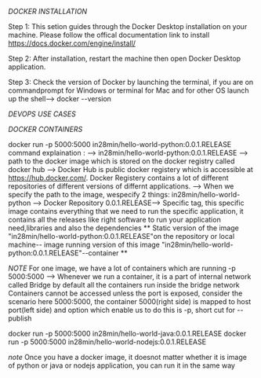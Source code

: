 *DOCKER INSTALLATION* 

Step 1: This setion guides through the Docker Desktop installation on your machine. Please follow the offical documentation link to install https://docs.docker.com/engine/install/

Step 2: After installation, restart the machine then open Docker Desktop application.

Step 3: Check the version of Docker by launching the terminal, if you are on commandprompt for Windows or terminal for Mac and for other OS launch up the shell--> docker --version

*DEVOPS USE CASES*

*DOCKER CONTAINERS*

docker run -p 5000:5000 in28min/hello-world-python:0.0.1.RELEASE
command explaination :
--> in28min/hello-world-python:0.0.1.RELEASE --> path to the docker image which is stored on the docker registry called docker hub
--> Docker Hub is public docker registery which is accessible at https://hub.docker.com/. Docker Registery contains a lot of different repositories of different versions of differnt applications.
--> When we specify the path to the image, wespecify 2 things:
in28min/hello-world-python --> Docker Repository
0.0.1.RELEASE--> Specific tag, this specific image contains everything that we need to run the specific application, it contains all the releases like right software to run your application need,libraries and also the dependencies
** Static version of the image "in28min/hello-world-python:0.0.1.RELEASE"on the repository or local machine-- image
running version of this image "in28min/hello-world-python:0.0.1.RELEASE"--container **

*NOTE* For one image, we have a lot of containers which are running
-p 5000:5000 --> Whenever we run a container, it is a part of internal network called Bridge by default all the containers run inside the bridge network
Containers cannot be accessed unless the port is exposed, consider the scenario here 5000:5000, the container 5000(right side) is mapped to host port(left side) and option which enable us to do this is -p, short cut for --publish


docker run -p 5000:5000 in28min/hello-world-java:0.0.1.RELEASE 
docker run -p 5000:5000 in28min/hello-world-nodejs:0.0.1.RELEASE 

*note*
Once you have a docker image, it doesnot matter whether it is image of python or java or nodejs application, you can run it in the same way 
